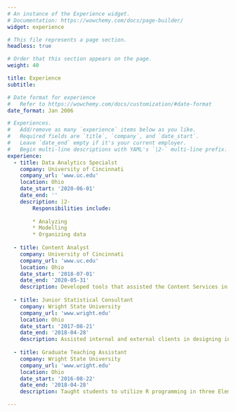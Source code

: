 ```yaml
---
# An instance of the Experience widget.
# Documentation: https://wowchemy.com/docs/page-builder/
widget: experience

# This file represents a page section.
headless: true

# Order that this section appears on the page.
weight: 40

title: Experience
subtitle:

# Date format for experience
#   Refer to https://wowchemy.com/docs/customization/#date-format
date_format: Jan 2006

# Experiences.
#   Add/remove as many `experience` items below as you like.
#   Required fields are `title`, `company`, and `date_start`.
#   Leave `date_end` empty if it's your current employer.
#   Begin multi-line descriptions with YAML's `|2-` multi-line prefix.
experience:
  - title: Data Analytics Specialst
    company: University of Cincinnati
    company_url: 'www.uc.edu'
    location: Ohio
    date_start: '2020-06-01'
    date_end: ''
    description: |2-
        Responsibilities include:
        
        * Analyzing
        * Modelling
        * Organizing data 
        
  - title: Content Analyst
    company: University of Cincinnati
    company_url: 'www.uc.edu'
    location: Ohio
    date_start: '2018-07-01'
    date_end: '2020-05-31'
    description: Developed tools that assisted the Content Services in acquiring and assessing resources 
    
  - title: Junior Statistical Consultant
    company: Wright State University
    company_url: 'www.wright.edu'
    location: Ohio
    date_start: '2017-08-21'
    date_end: '2018-04-28'
    description: Assisted internal and external clients in designing investigations as well as examining and understanding their results
    
  - title: Graduate Teaching Assistant
    company: Wright State University
    company_url: 'www.wright.edu'
    location: Ohio
    date_start: '2016-08-22'
    date_end: '2018-04-28'
    description: Taught students to utilize R programming in three Elementary Statistics labs for four semesters

---
```

